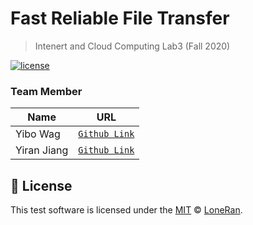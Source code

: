 # Fast Reliable File Transfer
> Intenert and Cloud Computing Lab3 (Fall 2020)

 [![license](https://img.shields.io/github/license/nhn/tui.editor.svg)](https://github.com/nhn/tui.editor/blob/master/LICENSE)

### Team Member

| Name | URL |
| --- | --- |
| Yibo Wag| [`Github Link`](https://github.com/LoneRan) |
| Yiran Jiang| [`Github Link`](https://github.com/Yiran-Jiang) |

## 📜 License

This test software is licensed under the [MIT](https://github.com/nhn/tui.editor/blob/master/LICENSE) © [LoneRan](https://github.com/LoneRan).
